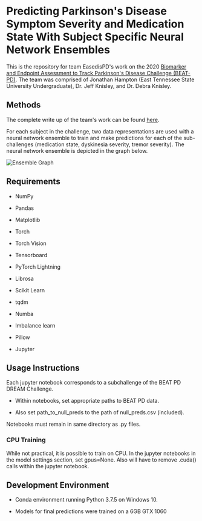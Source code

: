 # Predicting Parkinson's Disease Symptom Severity and Medication State With Subject Specific Neural Network Ensembles

This is the repository for team EasedisPD's work on the 2020 [Biomarker and Endpoint Assessment to Track Parkinson's Disease Challenge (BEAT-PD)](https://www.synapse.org/#!Synapse:syn20825169/wiki/596118). The team was comprised of Jonathan Hampton (East Tennessee State University Undergraduate), Dr. Jeff Knisley, and Dr. Debra Knisley. 

## Methods
The complete write up of the team's work can be found [here](https://www.synapse.org/#!Synapse:syn21784049/wiki/603034).

For each subject in the challenge, two data representations are used with a neural network ensemble to train and make predictions for each of the sub-challenges (medication state, dyskinesia severity, tremor severity). The neural network ensemble is depicted in the graph below.

![Ensemble Graph](https://i.imgur.com/ygX8VIt.png)




## Requirements
- NumPy

- Pandas

- Matplotlib

- Torch

- Torch Vision

- Tensorboard

- PyTorch Lightning

- Librosa

- Scikit Learn

- tqdm

- Numba

- Imbalance learn

- Pillow

- Jupyter

## Usage Instructions

Each jupyter notebook corresponds to a subchallenge of the BEAT PD DREAM Challenge.

- Within notebooks, set appropriate paths to BEAT PD data.

- Also set path_to_null_preds to the path of null_preds.csv (included).

Notebooks must remain in same directory as .py files.




### CPU Training

While not practical, it is possible to train on CPU.
In the jupyter notebooks in the model settings section, set gpus=None.
Also will have to remove .cuda() calls within the jupyter notebook.

## Development Environment

- Conda environment running Python 3.7.5 on Windows 10.

- Models for final predictions were trained on a 6GB GTX 1060
